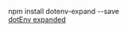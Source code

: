 npm install dotenv-expand --save<br>
[dotEnv expanded](https://github.com/motdotla/dotenv-expand)<br>